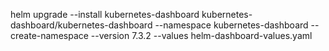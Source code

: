 helm upgrade --install kubernetes-dashboard kubernetes-dashboard/kubernetes-dashboard --namespace kubernetes-dashboard --create-namespace --version 7.3.2 --values helm-dashboard-values.yaml
